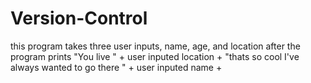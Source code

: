 # Version-Control
this program takes three user inputs, name, age, and location
after the program prints 
"You live " + user inputed location + "thats so cool I've always wanted to go there " + user inputed name + 

